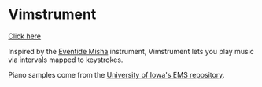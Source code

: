 Vimstrument
===========

[Click here](https://wgreenberg.github.io/vimstrument/)

Inspired by the [Eventide Misha](https://www.eventideaudio.com/rackmount/misha/)
instrument, Vimstrument lets you play music via intervals mapped to keystrokes.

Piano samples come from the [University of Iowa's EMS repository](http://theremin.music.uiowa.edu/MISpiano.html).